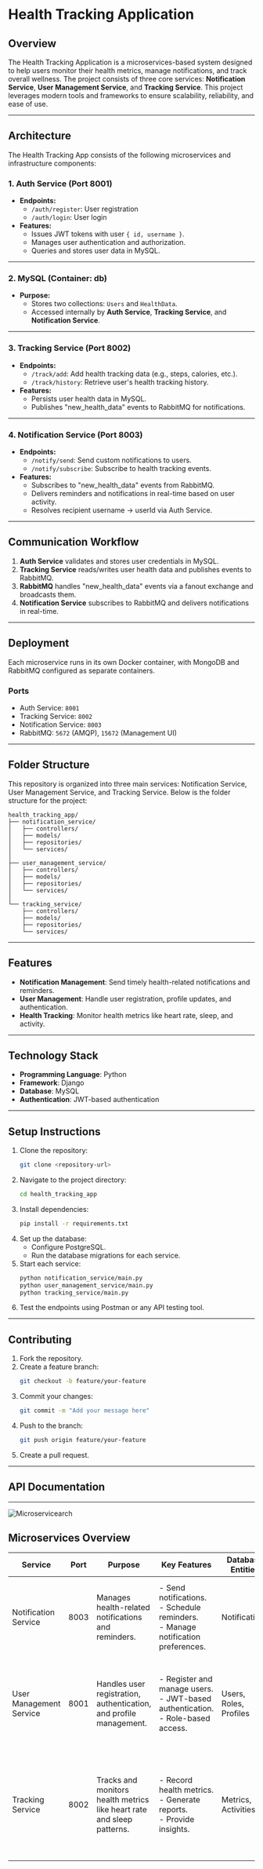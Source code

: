# Health Tracking Application

## Overview
The Health Tracking Application is a microservices-based system designed to help users monitor their health metrics, manage notifications, and track overall wellness. The project consists of three core services: **Notification Service**, **User Management Service**, and **Tracking Service**. This project leverages modern tools and frameworks to ensure scalability, reliability, and ease of use.

---
## Architecture  
The Health Tracking App consists of the following microservices and infrastructure components:  

### 1. **Auth Service (Port 8001)**  
- **Endpoints:**  
  - `/auth/register`: User registration  
  - `/auth/login`: User login  
- **Features:**  
  - Issues JWT tokens with user `{ id, username }`.  
  - Manages user authentication and authorization.  
  - Queries and stores user data in MySQL.  

---

### 2. **MySQL (Container: db)**  
- **Purpose:**  
  - Stores two collections: `Users` and `HealthData`.  
  - Accessed internally by **Auth Service**, **Tracking Service**, and **Notification Service**.  

---

### 3. **Tracking Service (Port 8002)**  
- **Endpoints:**  
  - `/track/add`: Add health tracking data (e.g., steps, calories, etc.).  
  - `/track/history`: Retrieve user's health tracking history.  
- **Features:**  
  - Persists user health data in MySQL.  
  - Publishes "new_health_data" events to RabbitMQ for notifications.  

---

### 4. **Notification Service (Port 8003)**  
- **Endpoints:**  
  - `/notify/send`: Send custom notifications to users.  
  - `/notify/subscribe`: Subscribe to health tracking events.  
- **Features:**  
  - Subscribes to "new_health_data" events from RabbitMQ.  
  - Delivers reminders and notifications in real-time based on user activity.  
  - Resolves recipient username -> userId via Auth Service.  

---

## Communication Workflow  
1. **Auth Service** validates and stores user credentials in MySQL.  
2. **Tracking Service** reads/writes user health data and publishes events to RabbitMQ.  
3. **RabbitMQ** handles "new_health_data" events via a fanout exchange and broadcasts them.  
4. **Notification Service** subscribes to RabbitMQ and delivers notifications in real-time.  

---

## Deployment  
Each microservice runs in its own Docker container, with MongoDB and RabbitMQ configured as separate containers.  

### **Ports**  
- Auth Service: `8001`  
- Tracking Service: `8002`  
- Notification Service: `8003`  
- RabbitMQ: `5672` (AMQP), `15672` (Management UI)  


---

## Folder Structure

This repository is organized into three main services: Notification Service, User Management Service, and Tracking Service. Below is the folder structure for the project:

```plaintext
health_tracking_app/
├── notification_service/
│   ├── controllers/        
│   ├── models/             
│   ├── repositories/       
│   └── services/           
│
├── user_management_service/
│   ├── controllers/        
│   ├── models/             
│   ├── repositories/       
│   └── services/           
│
└── tracking_service/
    ├── controllers/            
    ├── models/                 
    ├── repositories/           
    └── services/
```  

---

## Features

- **Notification Management**: Send timely health-related notifications and reminders.
- **User Management**: Handle user registration, profile updates, and authentication.
- **Health Tracking**: Monitor health metrics like heart rate, sleep, and activity.

---

## Technology Stack

- **Programming Language**: Python
- **Framework**: Django
- **Database**: MySQL
- **Authentication**: JWT-based authentication

---

## Setup Instructions

1. Clone the repository:
   ```bash
   git clone <repository-url>
   ```  
2. Navigate to the project directory:
   ```bash
   cd health_tracking_app
   ```  
3. Install dependencies:
   ```bash
   pip install -r requirements.txt
   ```  
4. Set up the database:
   - Configure PostgreSQL.
   - Run the database migrations for each service.
5. Start each service:
   ```bash
   python notification_service/main.py  
   python user_management_service/main.py  
   python tracking_service/main.py  
   ```  
6. Test the endpoints using Postman or any API testing tool.

---

## Contributing

1. Fork the repository.
2. Create a feature branch:
   ```bash
   git checkout -b feature/your-feature
   ```  
3. Commit your changes:
   ```bash
   git commit -m "Add your message here"
   ```  
4. Push to the branch:
   ```bash
   git push origin feature/your-feature
   ```  
5. Create a pull request.

---

## API Documentation

---

![Microservicearch](https://github.com/user-attachments/assets/5142783e-233c-46ac-b2f7-ebd7982691a9)
## Microservices Overview


| Service               | Port | Purpose                                                                  | Key Features                                                                           | Database Entities            | APIs                                                                                           |
|-----------------------|------|--------------------------------------------------------------------------|---------------------------------------------------------------------------------------|------------------------------|-----------------------------------------------------------------------------------------------|
| Notification Service  | 8003 | Manages health-related notifications and reminders.                     | - Send notifications.<br>- Schedule reminders.<br>- Manage notification preferences. | Notifications               | - POST /notifications: Create a notification.<br>- GET /notifications: Retrieve notifications. |
| User Management Service | 8001 | Handles user registration, authentication, and profile management.      | - Register and manage users.<br>- JWT-based authentication.<br>- Role-based access.  | Users, Roles, Profiles       | - POST /users: Create user.<br>- GET /users: Retrieve user.<br>- PUT /users: Update user.        |
| Tracking Service      | 8002 | Tracks and monitors health metrics like heart rate and sleep patterns.  | - Record health metrics.<br>- Generate reports.<br>- Provide insights.               | Metrics, Activities          | - POST /track: Record metrics.<br>- GET /track: Retrieve metrics.<br>- DELETE /track/id: Delete metrics. |
